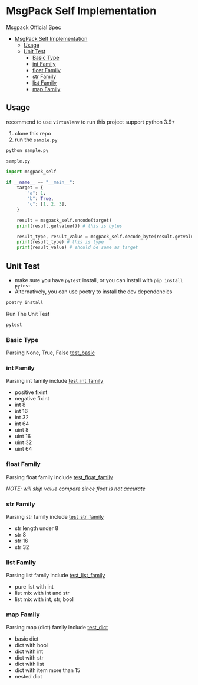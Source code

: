 # MsgPack Self Implementation

Msgpack Official [Spec](https://github.com/msgpack/msgpack/blob/master/spec.md)


- [MsgPack Self Implementation](#msgpack-self-implementation)
  - [Usage](#usage)
  - [Unit Test](#unit-test)
    - [Basic Type](#basic-type)
    - [int Family](#int-family)
    - [float Family](#float-family)
    - [str Family](#str-family)
    - [list Family](#list-family)
    - [map Family](#map-family)


## Usage

recommend to use `virtualenv` to run this project
support python 3.9+

1. clone this repo
2. run the `sample.py`
```bash
python sample.py
```

`sample.py`
```python
import msgpack_self

if __name__ == "__main__":
    target = {
        "a": 1,
        "b": True,
        "c": [1, 2, 3],
    }

    result = msgpack_self.encode(target)
    print(result.getvalue()) # this is bytes

    result_type, result_value = msgpack_self.decode_byte(result.getvalue())
    print(result_type) # this is type
    print(result_value) # should be same as target
```

## Unit Test

- make sure you have `pytest` install, or you can install with `pip install pytest`
- Alternatively, you can use poetry to install the dev dependencies

```bash
poetry install
```

Run The Unit Test
```bash
pytest
```

### Basic Type

Parsing None, True, False [test_basic](./tests/test_basic.py#L16)

### int Family

Parsing int family include [test_int_family](./tests/test_basic.py#L35)

- positive fixint
- negative fixint
- int 8
- int 16
- int 32
- int 64
- uint 8
- uint 16
- uint 32
- uint 64

### float Family

Parsing float family include [test_float_family](./tests/test_basic.py#L49)

*NOTE: will skip value compare since float is not accurate*

### str Family

Parsing str family include [test_str_family](./tests/test_basic.py#L64)

- str length under 8
- str 8
- str 16
- str 32

### list Family

Parsing list family include [test_list_family](./tests/test_basic.py#L77)

- pure list with int
- list mix with int and str
- list mix with int, str, bool

### map Family

Parsing map (dict) family include [test_dict](./tests/test_dict.py#L69)

- basic dict
- dict with bool
- dict with int
- dict with str
- dict with list
- dict with item more than 15
- nested dict
